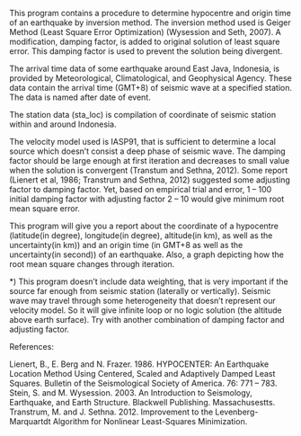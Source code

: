 This program contains a procedure to determine hypocentre and origin time of an earthquake by inversion method. The inversion method used is Geiger Method (Least Square Error Optimization) (Wysession and Seth, 2007). A modification, damping factor, is added to original solution of least square error. This damping factor is used to prevent the solution being divergent.

The arrival time data of some earthquake around East Java, Indonesia, is provided by Meteorological, Climatological, and Geophysical Agency. These data contain the arrival time (GMT+8) of seismic wave at a specified station. The data is named after date of event.

The station data (sta_loc) is compilation of coordinate of seismic station within and around Indonesia.

The velocity model used is IASP91, that is sufficient to determine a local source which doesn’t consist a deep phase of seismic wave.
The damping factor should be large enough at first iteration and decreases to small value when the solution is convergent (Transtum and Sethna, 2012). Some report (Lienert et al, 1986; Transtrum and Sethna, 2012) suggested some adjusting factor to damping factor. Yet, based on empirical trial and error, 1 – 100 initial damping factor with adjusting factor 2 – 10 would give minimum root mean square error.

This program will give you a report about the coordinate of a hypocentre (latitude(in degree), longitude(in degree), altitude(in km), as well as the uncertainty(in km)) and an origin time (in GMT+8 as well as the uncertainty(in second)) of an earthquake. Also, a graph depicting how the root mean square changes through iteration.

*) This program doesn’t include data weighting, that is very important if the source far enough from seismic station (laterally or vertically). Seismic wave may travel through some heterogeneity that doesn’t represent our velocity model. So it will give infinite loop or no logic solution (the altitude above earth surface). Try with another combination of damping factor and adjusting factor.

References:

Lienert, B., E. Berg and N. Frazer. 1986. HYPOCENTER: An Earthquake Location Method Using Centered, Scaled and Adaptively Damped Least Squares. Bulletin of the Seismological Society of America. 76: 771 – 783.
Stein, S. and M. Wysession. 2003. An Introduction to Seismology, Earthquake, and Earth Structure. Blackwell Publishing. Massachusestts.
Transtrum, M. and J. Sethna. 2012. Improvement to the Levenberg-Marquartdt Algorithm for Nonlinear Least-Squares Minimization.
